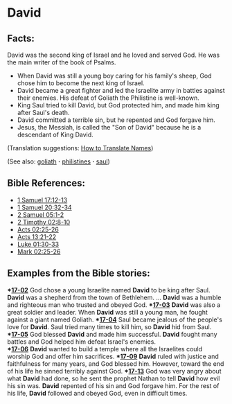 # David #

## Facts: ##

David was the second king of Israel and he loved and served God. He was the main writer of the book of Psalms.

* When David was still a young boy caring for his family's sheep, God chose him to become the next king of Israel. 
* David became a great fighter and led the Israelite army in battles against their enemies. His defeat of Goliath the Philistine is well-known.
* King Saul tried to kill David, but God protected him, and made him king after Saul's death.
* David committed a terrible sin, but he repented and God forgave him.
* Jesus, the Messiah, is called the "Son of David" because he is a descendant of King David. 

(Translation suggestions: [How to Translate Names](https://git.door43.org/Door43/en-ta-translate-vol1/src/master/content/translate_names.md))

(See also: [goliath](../other/goliath.md) **·** [philistines](../other/philistines.md) **·** [saul](../other/saul.md))

## Bible References: ##

* [1 Samuel 17:12-13](https://door43.org/en/bible/notes/1sa/17/12)
* [1 Samuel 20:32-34](https://door43.org/en/bible/notes/1sa/20/32)
* [2 Samuel 05:1-2](https://door43.org/en/bible/notes/2sa/05/01)
* [2 Timothy 02:8-10](https://door43.org/en/bible/notes/2ti/02/08)
* [Acts 02:25-26](https://door43.org/en/bible/notes/act/02/25)
* [Acts 13:21-22](https://door43.org/en/bible/notes/act/13/21)
* [Luke 01:30-33](https://door43.org/en/bible/notes/luk/01/30)
* [Mark 02:25-26](https://door43.org/en/bible/notes/mrk/02/25)

## Examples from the Bible stories: ##

  __*[17-02](https://door43.org/en/obs/notes/frames/17-02)__ God chose a young Israelite named __David__ to be king after Saul. __David__ was a shepherd from the town of Bethlehem. … __David__ was a humble and righteous man who trusted and obeyed God. 
  __*[17-03](https://door43.org/en/obs/notes/frames/17-03)__ __David__ was also a great soldier and leader. When __David__ was still a young man, he fought against a giant named Goliath. 
  __*[17-04](https://door43.org/en/obs/notes/frames/17-04)__ Saul became jealous of the people's love for __David__. Saul tried many times to kill him, so __David__ hid from Saul. 
  __*[17-05](https://door43.org/en/obs/notes/frames/17-05)__ God blessed __David__ and made him successful. __David__ fought many battles and God helped him defeat Israel's enemies.  
  __*[17-06](https://door43.org/en/obs/notes/frames/17-06)__ __David__ wanted to build a temple where all the Israelites could worship God and offer him sacrifices. 
  __*[17-09](https://door43.org/en/obs/notes/frames/17-09)__ __David__ ruled with justice and faithfulness for many years, and God blessed him. However, toward the end of his life he sinned terribly against God. 
  __*[17-13](https://door43.org/en/obs/notes/frames/17-13)__ God was very angry about what __David__ had done, so he sent the prophet Nathan to tell __David__ how evil his sin was. __David__ repented of his sin and God forgave him. For the rest of his life, __David__ followed and obeyed God, even in difficult times.



